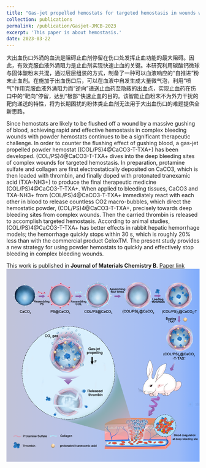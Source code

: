 ```yaml
---
title: "Gas-jet propelled hemostats for targeted hemostasis in wounds with irregular shape and incompressibility. Journal of Materials Chemistry B 2023, 11(17), 3885-3897."
collection: publications
permalink: /publication/Gasjet-JMCB-2023
excerpt: 'This paper is about hemostasis.'
date: 2023-03-22
---
```

大出血伤口外涌的血流是阻碍止血剂停留在伤口处发挥止血功能的最大阻碍。因此，有效克服血液外涌阻力是止血剂实现快速止血的关键。本研究利用碳酸钙微球与固体酸粉末共混，通过层层组装的方式，制备了一种可以血液响应的“自推进”粉末止血剂。在施加于出血伤口后，可以在血液中自发生成大量微气泡，利用“喷气”作用克服血液外涌阻力而“逆向”递送止血药至隐蔽的出血点，实现止血药在伤口中的“靶向”停留，达到“根部”快速止血的目的。该智能止血粉末不为外力干扰的靶向递送的特性，将为长期困扰的粉体类止血剂无法用于大出血伤口的难题提供全新思路。

Since hemostats are likely to be flushed off a wound by a massive gushing of blood, achieving rapid and effective hemostasis in complex bleeding wounds with powder hemostats continues to be a significant therapeutic challenge. In order to counter the flushing effect of gushing blood, a gas-jet propelled powder hemostat ((COL/PS)4@CaCO3-T-TXA+) has been developed. (COL/PS)4@CaCO3-T-TXA+ dives into the deep bleeding sites of complex wounds for targeted hemostasis. In preparation, protamine sulfate and collagen are first electrostatically deposited on CaCO3, which is then loaded with thrombin, and finally doped with protonated tranexamic acid (TXA-NH3+) to produce the final therapeutic medicine (COL/PS)4@CaCO3-T-TXA+. When applied to bleeding tissues, CaCO3 and TXA-NH3+ from (COL/PS)4@CaCO3-T-TXA+ immediately react with each other in blood to release countless CO2 macro-bubbles, which direct the hemostatic powder, (COL/PS)4@CaCO3-T-TXA+, precisely towards deep bleeding sites from complex wounds. Then the carried thrombin is released to accomplish targeted hemostasis. According to animal studies, (COL/PS)4@CaCO3-T-TXA+ has better effects in rabbit hepatic hemorrhage models; the hemorrhage quickly stops within 30 s, which is roughly 20% less than with the commercial product CeloxTM. The present study provides a new strategy for using powder hemostats to quickly and effectively stop bleeding in complex bleeding wounds.

This work is published in **Journal of Materials Chemistry B**. [Paper link](https://doi.org/10.1039/D3TB00165B)
<br/><img src='/images/fig1-gasjet-jmcb-2023.png'>

